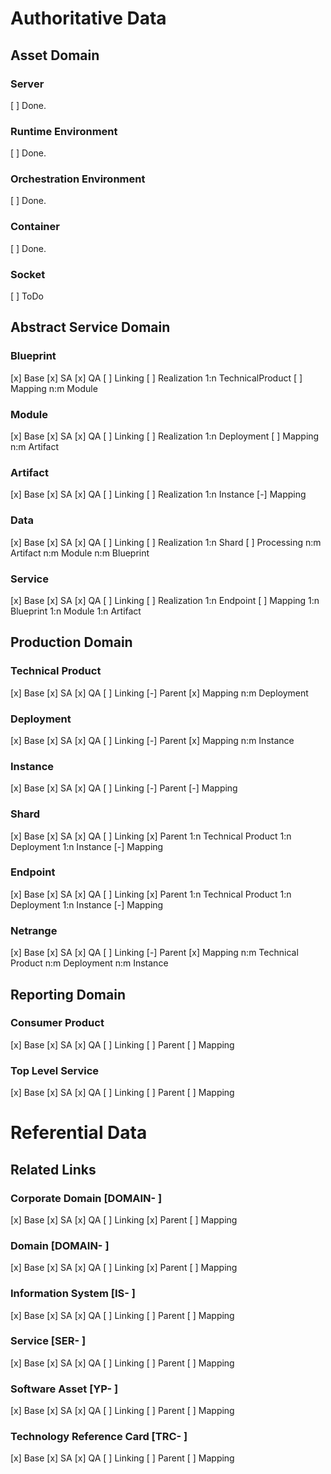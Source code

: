 # Authoritative Data

## Asset Domain

### Server
[ ] Done.
### Runtime Environment
[ ] Done.
### Orchestration Environment
[ ] Done.
### Container
[ ] Done.
### Socket
[ ] ToDo


## Abstract Service Domain

### Blueprint
[x] Base
[x] SA
[x] QA
[ ] Linking
[ ] Realization 1:n TechnicalProduct
[ ] Mapping     n:m Module
### Module
[x] Base
[x] SA
[x] QA
[ ] Linking
[ ] Realization 1:n Deployment
[ ] Mapping     n:m Artifact
### Artifact
[x] Base
[x] SA
[x] QA
[ ] Linking
[ ] Realization 1:n Instance
[-] Mapping
### Data
[x] Base
[x] SA
[x] QA
[ ] Linking
[ ] Realization 1:n Shard
[ ] Processing  n:m Artifact
                n:m Module
                n:m Blueprint
### Service
[x] Base
[x] SA
[x] QA
[ ] Linking
[ ] Realization 1:n Endpoint
[ ] Mapping     1:n Blueprint
                1:n Module
                1:n Artifact

## Production Domain

### Technical Product
[x] Base
[x] SA
[x] QA
[ ] Linking
[-] Parent
[x] Mapping       n:m Deployment
### Deployment
[x] Base
[x] SA
[x] QA
[ ] Linking
[-] Parent
[x] Mapping       n:m Instance
### Instance
[x] Base
[x] SA
[x] QA
[ ] Linking
[-] Parent
[-] Mapping
### Shard
[x] Base
[x] SA
[x] QA
[ ] Linking
[x] Parent        1:n Technical Product
                  1:n Deployment
                  1:n Instance
[-] Mapping
### Endpoint
[x] Base
[x] SA
[x] QA
[ ] Linking
[x] Parent        1:n Technical Product
                  1:n Deployment
                  1:n Instance
[-] Mapping
### Netrange
[x] Base
[x] SA
[x] QA
[ ] Linking
[-] Parent
[x] Mapping       n:m Technical Product
                  n:m Deployment
                  n:m Instance

## Reporting Domain

### Consumer Product
[x] Base
[x] SA
[x] QA
[ ] Linking
[ ] Parent
[ ] Mapping
### Top Level Service
[x] Base
[x] SA
[x] QA
[ ] Linking
[ ] Parent
[ ] Mapping

# Referential Data

## Related Links

### Corporate Domain          [DOMAIN- ]
[x] Base
[x] SA
[x] QA
[ ] Linking
[x] Parent
[ ] Mapping
### Domain                    [DOMAIN- ]
[x] Base
[x] SA
[x] QA
[ ] Linking
[x] Parent
[ ] Mapping
### Information System        [IS-     ]
[x] Base
[x] SA
[x] QA
[ ] Linking
[ ] Parent
[ ] Mapping
### Service                   [SER-    ]
[x] Base
[x] SA
[x] QA
[ ] Linking
[ ] Parent
[ ] Mapping
### Software Asset            [YP-     ]
[x] Base
[x] SA
[x] QA
[ ] Linking
[ ] Parent
[ ] Mapping
### Technology Reference Card [TRC-    ]
[x] Base
[x] SA
[x] QA
[ ] Linking
[ ] Parent
[ ] Mapping
